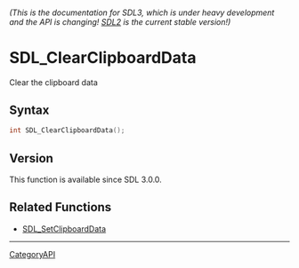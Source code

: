 ###### (This is the documentation for SDL3, which is under heavy development and the API is changing! [SDL2](https://wiki.libsdl.org/SDL2/) is the current stable version!)
# SDL_ClearClipboardData

Clear the clipboard data 

## Syntax

```c
int SDL_ClearClipboardData();

```

## Version

This function is available since SDL 3.0.0.

## Related Functions

* [SDL_SetClipboardData](SDL_SetClipboardData)

----
[CategoryAPI](CategoryAPI)

